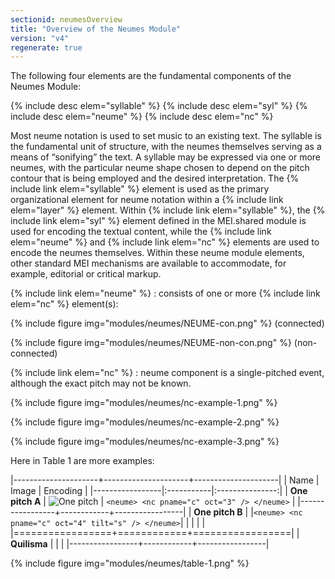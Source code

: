 ```yaml
---
sectionid: neumesOverview
title: "Overview of the Neumes Module"
version: "v4"
regenerate: true
---
```


The following four elements are the fundamental components of the Neumes Module:

{% include desc elem="syllable" %}
{% include desc elem="syl" %}
{% include desc elem="neume" %}
{% include desc elem="nc" %}

Most neume notation is used to set music to an existing text. The syllable is the fundamental unit of structure, with the neumes themselves serving as a means of “sonifying” the text. A syllable may be expressed via one or more neumes, with the particular neume shape chosen to depend on the pitch contour that is being employed and the desired interpretation. 
The {% include link elem="syllable" %} element is used as the primary organizational element for neume notation within a {% include link elem="layer" %} element. Within {% include link elem="syllable" %}, the {% include link elem="syl" %} element defined in the MEI.shared module is used for encoding the textual content, while the {% include link elem="neume" %} and {% include link elem="nc" %} elements are used to encode the neumes themselves. Within these neume module elements, other standard MEI mechanisms are available to accommodate, for example, editorial or critical markup.

{% include link elem="neume" %} 
: consists of one or more {% include link elem="nc" %} element(s): 

{% include figure img="modules/neumes/NEUME-con.png" %} (connected) 

{% include figure img="modules/neumes/NEUME-non-con.png" %} (non-connected)

{% include link elem="nc" %} 
: neume component is a single-pitched event, although the exact pitch may not be known.

{% include figure img="modules/neumes/nc-example-1.png" %}

{% include figure img="modules/neumes/nc-example-2.png" %}

{% include figure img="modules/neumes/nc-example-3.png" %}


Here in Table 1 are more examples:

|---------------------+---------------------+---------------------|
| Name            | Image      |        Encoding |
|-----------------|:-----------|:---------------:|
| **One pitch A**  |  ![One pitch](/guidelines/images/v4/modules/neumes/one-pitch-ex-a.png "One pitch A") | `<neume> <nc pname="c" oct="3" /> </neume>` |
|-----------------+------------+-----------------|
| **One pitch B**     |            |`<neume> <nc pname="c" oct="4" tilt="s" /> </neume>`|
|                 |            |                 |
|=================+============+=================|
| **Quilisma**        |            |                 |
|-----------------+------------+-----------------|





{% include figure img="modules/neumes/table-1.png" %} 

